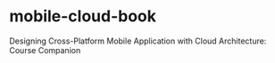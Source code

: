 # mobile-cloud-book
Designing Cross-Platform Mobile Application with Cloud Architecture: Course Companion
